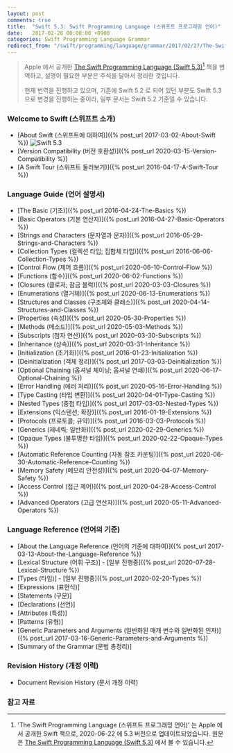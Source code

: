 ```yaml
---
layout: post
comments: true
title:  "Swift 5.3: Swift Programming Language (스위프트 프로그래밍 언어)"
date:   2017-02-28 00:00:00 +0900
categories: Swift Programming Language Grammar
redirect_from: "/swift/programming/language/grammar/2017/02/27/The-Swift-Programming-Language.html"
---
```


> Apple 에서 공개한 [The Swift Programming Language (Swift 5.3)](https://docs.swift.org/swift-book/)[^Swift] 책을 번역하고, 설명이 필요한 부분은 주석을 달아서 정리한 것입니다.
>
> 현재 번역을 진행하고 있으며, 기존에 Swift 5.2 로 되어 있던 부분도 Swift 5.3 으로 변경을 진행하는 중이라, 일부 문서는 Swift 5.2 기준일 수 있습니다.

### Welcome to Swift (스위프트 소개)

* [About Swift (스위프트에 대하여)]({% post_url 2017-03-02-About-Swift %}) ![Swift 5.3](https://img.shields.io/badge/swift-5.3-success)
* [Version Compatibility (버전 호환성)]({% post_url 2020-03-15-Version-Compatibility %})
* [A Swift Tour (스위프트 둘러보기)]({% post_url 2016-04-17-A-Swift-Tour %})

### Language Guide (언어 설명서)

* [The Basic (기초)]({% post_url 2016-04-24-The-Basics %})
* [Basic Operators (기본 연산자)]({% post_url 2016-04-27-Basic-Operators %})
* [Strings and Characters (문자열과 문자)]({% post_url 2016-05-29-Strings-and-Characters %})
* [Collection Types (컬렉션 타입; 집합체 타입)]({% post_url 2016-06-06-Collection-Types %})
* [Control Flow (제어 흐름)]({% post_url 2020-06-10-Control-Flow %})
* [Functions (함수)]({% post_url 2020-06-02-Functions %})
* [Closures (클로저; 잠금 블럭)]({% post_url 2020-03-03-Closures %})
* [Enumerations (열거체)]({% post_url 2020-06-13-Enumerations %})
* [Structures and Classes (구조체와 클래스)]({% post_url 2020-04-14-Structures-and-Classes %})
* [Properties (속성)]({% post_url 2020-05-30-Properties %})
* [Methods (메소드)]({% post_url 2020-05-03-Methods %})
* [Subscripts (첨자 연산)]({% post_url 2020-03-30-Subscripts %})
* [Inheritance (상속)]({% post_url 2020-03-31-Inheritance %})
* [Initialization (초기화)]({% post_url 2016-01-23-Initialization %})
* [Deinitialization (객체 정리)]({% post_url 2017-03-03-Deinitialization %})
* [Optional Chaining (옵셔널 체이닝; 옵셔널 연쇄)]({% post_url 2020-06-17-Optional-Chaining %})
* [Error Handling (에러 처리)]({% post_url 2020-05-16-Error-Handling %})
* [Type Casting (타입 변환)]({% post_url 2020-04-01-Type-Casting %})
* [Nested Types (중첩 타입)]({% post_url 2017-03-03-Nested-Types %})
* [Extensions (익스텐션; 확장)]({% post_url 2016-01-19-Extensions %})
* [Protocols (프로토콜; 규약)]({% post_url 2016-03-03-Protocols %})
* [Generics (제네릭; 일반화)]({% post_url 2020-02-29-Generics %})
* [Opaque Types (불투명한 타입)]({% post_url 2020-02-22-Opaque-Types %})
* [Automatic Reference Counting (자동 참조 카운팅)]({% post_url 2020-06-30-Automatic-Reference-Counting %})
* [Memory Safety (메모리 안전성)]({% post_url 2020-04-07-Memory-Safety %})
* [Access Control (접근 제어)]({% post_url 2020-04-28-Access-Control %})
* [Advanced Operators (고급 연산자)]({% post_url 2020-05-11-Advanced-Operators %})

### Language Reference (언어의 기준)

* [About the Language Reference (언어의 기준에 대하여)]({% post_url 2017-03-13-About-the-Language-Reference %})
* [Lexical Structure (어휘 구조)] - [일부 진행중]({% post_url 2020-07-28-Lexical-Structure %})
* [Types (타입)] - [일부 진행중]({% post_url 2020-02-20-Types %})
* [Expressions (표현식)]
* [Statements (구문)]
* [Declarations (선언)]
* [Attributes (특성)]
* [Patterns (유형)]
* [Generic Parameters and Arguments (일반화된 매개 변수와 일반화된 인자)]({% post_url 2017-03-16-Generic-Parameters-and-Arguments %})
* [Summary of the Grammar (문법 총정리)]

### Revision History (개정 이력)

* Document Revision History (문서 개정 이력)

### 참고 자료

[^Swift]: 'The Swift Programming Language (스위프트 프로그래밍 언어)' 는 Apple 에서 공개한 Swift 책으로, 2020-06-22 에 5.3 버전으로 업데이트되었습니다. 원문은 [The Swift Programming Language (Swift 5.3)](https://docs.swift.org/swift-book/) 에서 볼 수 있습니다.
